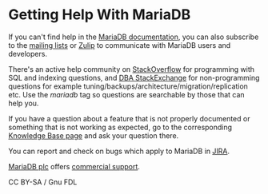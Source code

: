 # Getting Help With MariaDB

If you can't find help in the [MariaDB documentation](../../../../kb/en/mariadb-documentation/), you can also subscribe to the [mailing lists](broken-reference) or [Zulip](https://mariadb.zulipchat.com) to communicate with MariaDB users and developers.

There's an active help community on [StackOverflow](https://stackoverflow.com/) for programming with SQL and indexing questions, and [DBA StackExchange](https://dba.stackexchange.com/) for non-programming questions for example tuning/backups/architecture/migration/replication etc. Use the _mariadb_ tag so questions are searchable by those that can help you.

If you have a question about a feature that is not properly documented or something that is not working as expected, go to the corresponding [Knowledge Base page](../../../../kb/en/mariadb/) and ask your question there.

You can report and check on bugs which apply to MariaDB in [JIRA](https://app.gitbook.com/s/WCInJQ9cmGjq1lsTG91E/development-articles/general-development-information/tools/jira).

[MariaDB plc](https://mariadb.com) offers [commercial support](https://mariadb.com/services/mariadb-mysql-subscription-services).

CC BY-SA / Gnu FDL
